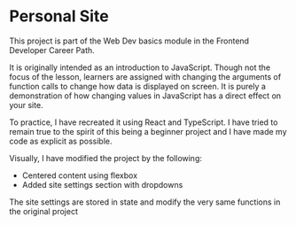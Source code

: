 # Personal Site

This project is part of the Web Dev basics module in the Frontend Developer Career Path.

It is originally intended as an introduction to JavaScript. Though not the focus of the lesson, learners are assigned with changing the arguments of function calls to change how data is displayed on screen. It is purely a demonstration of how changing values in JavaScript has a direct effect on your site.

To practice, I have recreated it using React and TypeScript. I have tried to remain true to the spirit of this being a beginner project and I have made my code as explicit as possible.

Visually, I have modified the project by the following:

- Centered content using flexbox
- Added site settings section with dropdowns

The site settings are stored in state and modify the very same functions in the original project
